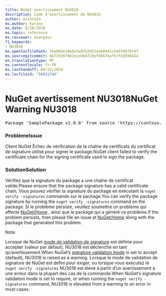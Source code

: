 ```yaml
---
title: NuGet avertissement NU3018
description: Code d’avertissement de NU3018
author: mishra14
ms.author: karann
ms.date: 8/16/2018
ms.topic: reference
ms.reviewer: anangaur
f1_keywords:
- NU3018
ms.openlocfilehash: fba86de18e6e1e8fb3d55eeb0941c5e6f897bf4f
ms.sourcegitcommit: 6b71926f062ecddb8729ef8567baf67fd269642a
ms.translationtype: MT
ms.contentlocale: fr-FR
ms.lasthandoff: 04/22/2019
ms.locfileid: "59931746"
---
```

# <a name="nuget-warning-nu3018"></a><span data-ttu-id="ce5d7-103">NuGet avertissement NU3018</span><span class="sxs-lookup"><span data-stu-id="ce5d7-103">NuGet Warning NU3018</span></span>

<pre>Package 'SamplePackage v1.0.0' from source 'https://contoso.com/index.json': The primary signature found a chain building issue: A certificate chain processed, but terminated in a root certificate which is not trusted by the trust provider.</pre>

### <a name="issue"></a><span data-ttu-id="ce5d7-104">Problème</span><span class="sxs-lookup"><span data-stu-id="ce5d7-104">Issue</span></span>

<span data-ttu-id="ce5d7-105">Client NuGet Échec de vérification de la chaîne de certificats du certificat de signature utilisé pour signer le package.</span><span class="sxs-lookup"><span data-stu-id="ce5d7-105">NuGet client failed to verify the certificate chain for the signing certificate used to sign the package.</span></span>


### <a name="solution"></a><span data-ttu-id="ce5d7-106">Solution</span><span class="sxs-lookup"><span data-stu-id="ce5d7-106">Solution</span></span>

<span data-ttu-id="ce5d7-107">Vérifiez que la signature du package a une chaîne de certificat valide.</span><span class="sxs-lookup"><span data-stu-id="ce5d7-107">Please ensure that the package signature has a valid certificate chain.</span></span> <span data-ttu-id="ce5d7-108">Vous pouvez vérifier la signature du package en exécutant la `nuget verify -signatures` commande sur le package.</span><span class="sxs-lookup"><span data-stu-id="ce5d7-108">You can verify the package signature by running the `nuget verify -signatures` command on the package.</span></span> <span data-ttu-id="ce5d7-109">Si le problème persiste, veuillez soumettre un problème qui affecte [NuGet/Home](https://github.com/NuGet/Home/issues) , ainsi que le package qui a généré ce problème.</span><span class="sxs-lookup"><span data-stu-id="ce5d7-109">If the problem persists, then please file an issue at [NuGet/Home](https://github.com/NuGet/Home/issues) along with the package that generated this problem.</span></span>


> [!Note]
> <span data-ttu-id="ce5d7-110">Lorsque de NuGet [mode de validation de signature](https://docs.microsoft.com/en-us/nuget/consume-packages/installing-signed-packages#configure-package-signature-requirements) est définie pour accepter (valeur par défaut), NU3018 est déclenché en tant qu’avertissement.</span><span class="sxs-lookup"><span data-stu-id="ce5d7-110">When NuGet’s [signature validation mode](https://docs.microsoft.com/en-us/nuget/consume-packages/installing-signed-packages#configure-package-signature-requirements) is set to accept (default), NU3018 is raised as a warning.</span></span> <span data-ttu-id="ce5d7-111">Lorsque le mode de validation de signature de NuGet est défini pour exiger, ou lorsque vous exécutez le `nuget verify -signatures` NU3018 est élevé à partir d’un avertissement à une erreur dans la plupart des cas de la commande.</span><span class="sxs-lookup"><span data-stu-id="ce5d7-111">When NuGet’s signature validation mode is set to require, or when running the `nuget verify -signatures` command, NU3018 is elevated from a warning to an error in most cases.</span></span> 